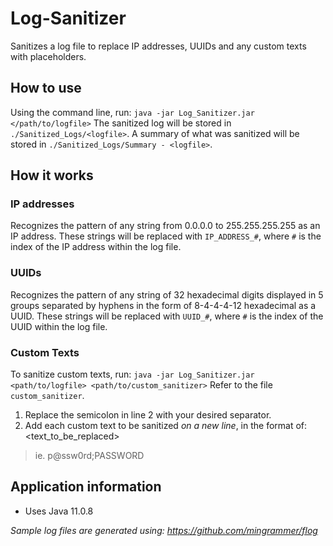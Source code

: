 # Log-Sanitizer

Sanitizes a log file to replace IP addresses, UUIDs and any custom texts with placeholders.

## How to use
Using the command line, run: `java -jar Log_Sanitizer.jar </path/to/logfile>`
The sanitized log will be stored in `./Sanitized_Logs/<logfile>`.
A summary of what was sanitized will be stored in `./Sanitized_Logs/Summary - <logfile>`.

## How it works
### IP addresses
Recognizes the pattern of any string from 0.0.0.0 to 255.255.255.255 as an IP address. These strings will be replaced
 with `IP_ADDRESS_#`, where `#` is the index of the IP address within the log file.

### UUIDs
Recognizes the pattern of any string of 32 hexadecimal digits displayed in 5 groups separated by hyphens in the
 form of 8-4-4-4-12 hexadecimal as a UUID. These strings will be replaced with `UUID_#`, where `#` is the index of the UUID within the log file.

### Custom Texts
To sanitize custom texts, run: `java -jar Log_Sanitizer.jar <path/to/logfile> <path/to/custom_sanitizer>`
Refer to the file `custom_sanitizer`.
1. Replace the semicolon in line 2 with your desired separator. 
2. Add each custom text to be sanitized *on a new line*, in the format of: <text_to_be_replaced><separator><placeholder>
> ie. p@ssw0rd;PASSWORD

## Application information
* Uses Java 11.0.8


 

_Sample log files are generated using: https://github.com/mingrammer/flog_